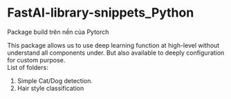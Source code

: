 # FastAI-library-snippets_Python

Package build trên nền của Pytorch

This package allows us to use deep learning function at high-level without understand all components under. But also available to deeply configuration for custom purpose. <br>
List of folders:

1. Simple Cat/Dog detection.
2. Hair style classification
